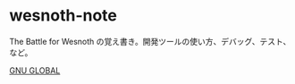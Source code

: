 # wesnoth-note
The Battle for Wesnoth の覚え書き。開発ツールの使い方、デバッグ、テスト、など。

[GNU GLOBAL](gnu-global/gnu-global.md "gnu-global")
